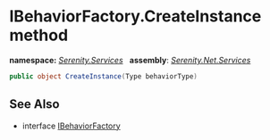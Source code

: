 # IBehaviorFactory.CreateInstance method
**namespace:** *[Serenity.Services](../../README.md#serenity.services-namespace)*   **assembly**: *[Serenity.Net.Services](../../README.md)*

```csharp
public object CreateInstance(Type behaviorType)
```

## See Also

* interface [IBehaviorFactory](../IBehaviorFactory.md)